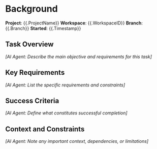 # Background

**Project**: {{.ProjectName}}
**Workspace**: {{.WorkspaceID}}
**Branch**: {{.Branch}}
**Started**: {{.Timestamp}}

## Task Overview

_[AI Agent: Describe the main objective and requirements for this task]_

## Key Requirements

_[AI Agent: List the specific requirements and constraints]_

## Success Criteria

_[AI Agent: Define what constitutes successful completion]_

## Context and Constraints

_[AI Agent: Note any important context, dependencies, or limitations]_